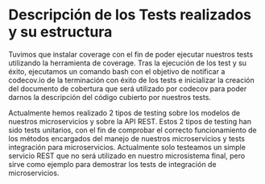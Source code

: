 

# Descripción de los Tests realizados y su estructura

Tuvimos que instalar coverage con el fin de poder ejecutar nuestros tests utilizando la herramienta de coverage. 
Tras la ejecución de los test y su éxito, ejecutamos un comando bash con el objetivo de notificar a codecov.io de la terminación con éxito de los tests e inicializar la creación del documento de cobertura que será utilizado por codecov para poder darnos la descripción del código cubierto por nuestros tests.

Actualmente hemos realizado 2 tipos de testing sobre los modelos de nuestros microservicios y sobre la API REST. 
Estos 2 tipos de testing han sido tests unitarios, con el fin de comprobar el correcto funcionamiento de los métodos encargados del manejo de nuestros microservicios y tests integración para microservicios. Actualmente solo testeamos un simple servicio REST que no será utilizado en nuestro microsistema final, pero sirve como ejemplo para demostrar los tests de integración de microservicios.


